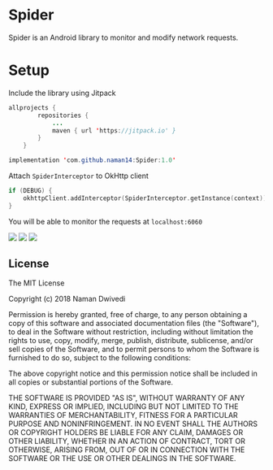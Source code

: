 # Spider

Spider is an Android library to monitor and modify network requests.

# Setup

Include the library using Jitpack
```java
allprojects {
		repositories {
			...
			maven { url 'https://jitpack.io' }
		}
	}
 ```
    
    
```java
implementation 'com.github.naman14:Spider:1.0'
```

Attach `SpiderInterceptor` to OkHttp client

```kotlin
if (DEBUG) {
    okhttpClient.addInterceptor(SpiderInterceptor.getInstance(context))
}
```

You will be able to monitor the requests at `localhost:6060`

<img src="https://raw.githubusercontent.com/naman14/Spider/master/screenshots/screenshot1.png">
<img src="https://raw.githubusercontent.com/naman14/Spider/master/screenshots/screenshot2.png">
<img src="https://raw.githubusercontent.com/naman14/Spider/master/screenshots/screenshot3.png">

## License

The MIT License

Copyright (c) 2018 Naman Dwivedi

Permission is hereby granted, free of charge, to any person obtaining a copy
of this software and associated documentation files (the "Software"), to deal
in the Software without restriction, including without limitation the rights
to use, copy, modify, merge, publish, distribute, sublicense, and/or sell
copies of the Software, and to permit persons to whom the Software is
furnished to do so, subject to the following conditions:

The above copyright notice and this permission notice shall be included in
all copies or substantial portions of the Software.

THE SOFTWARE IS PROVIDED "AS IS", WITHOUT WARRANTY OF ANY KIND, EXPRESS OR
IMPLIED, INCLUDING BUT NOT LIMITED TO THE WARRANTIES OF MERCHANTABILITY,
FITNESS FOR A PARTICULAR PURPOSE AND NONINFRINGEMENT. IN NO EVENT SHALL THE
AUTHORS OR COPYRIGHT HOLDERS BE LIABLE FOR ANY CLAIM, DAMAGES OR OTHER
LIABILITY, WHETHER IN AN ACTION OF CONTRACT, TORT OR OTHERWISE, ARISING FROM,
OUT OF OR IN CONNECTION WITH THE SOFTWARE OR THE USE OR OTHER DEALINGS IN
THE SOFTWARE.
